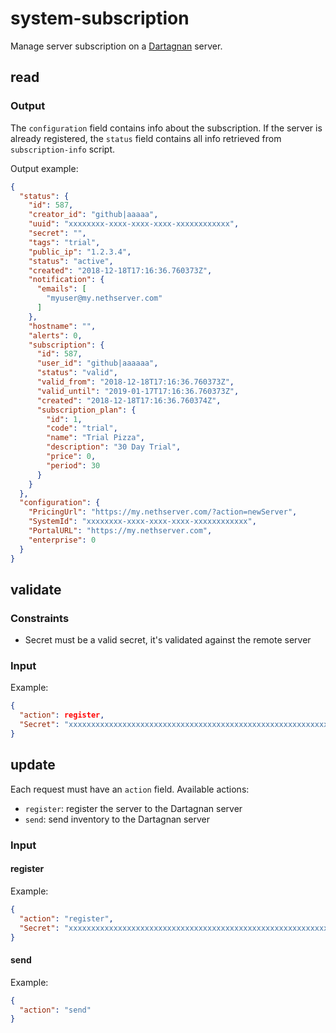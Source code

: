 # system-subscription

Manage server subscription on a [Dartagnan](https://nethesis.github.io/dartagnan/) server.

## read

### Output

The `configuration` field contains info about the subscription.
If the server is already registered, the `status` field contains all info retrieved from `subscription-info` script.

Output example:
```json
{
  "status": {
    "id": 587,
    "creator_id": "github|aaaaa",
    "uuid": "xxxxxxxx-xxxx-xxxx-xxxx-xxxxxxxxxxxx",
    "secret": "",
    "tags": "trial",
    "public_ip": "1.2.3.4",
    "status": "active",
    "created": "2018-12-18T17:16:36.760373Z",
    "notification": {
      "emails": [
        "myuser@my.nethserver.com"
      ]
    },
    "hostname": "",
    "alerts": 0,
    "subscription": {
      "id": 587,
      "user_id": "github|aaaaaa",
      "status": "valid",
      "valid_from": "2018-12-18T17:16:36.760373Z",
      "valid_until": "2019-01-17T17:16:36.760373Z",
      "created": "2018-12-18T17:16:36.760374Z",
      "subscription_plan": {
        "id": 1,
        "code": "trial",
        "name": "Trial Pizza",
        "description": "30 Day Trial",
        "price": 0,
        "period": 30
      }
    }
  },
  "configuration": {
    "PricingUrl": "https://my.nethserver.com/?action=newServer",
    "SystemId": "xxxxxxxx-xxxx-xxxx-xxxx-xxxxxxxxxxxx",
    "PortalURL": "https://my.nethserver.com",
    "enterprise": 0
  }
}
```

## validate

### Constraints

- Secret must be a valid secret, it's validated against the remote server

### Input

Example:
```json
{
  "action": register,
  "Secret": "xxxxxxxxxxxxxxxxxxxxxxxxxxxxxxxxxxxxxxxxxxxxxxxxxxxxxxxxxxxxxxxx"
}
```

## update

Each request must have an `action` field.
Available actions:

- `register`: register the server to the Dartagnan server
- `send`: send inventory to the Dartagnan server

### Input

#### register

Example:
```json
{
  "action": "register",
  "Secret": "xxxxxxxxxxxxxxxxxxxxxxxxxxxxxxxxxxxxxxxxxxxxxxxxxxxxxxxxxxxxxxxx"
}
```

#### send

Example:
```json
{
  "action": "send"
}
```
